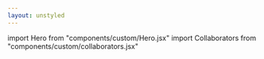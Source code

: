```yaml
---
layout: unstyled
---
```


import Hero from "components/custom/Hero.jsx"
import Collaborators from "components/custom/collaborators.jsx"

<Hero />

<Collaborators />


